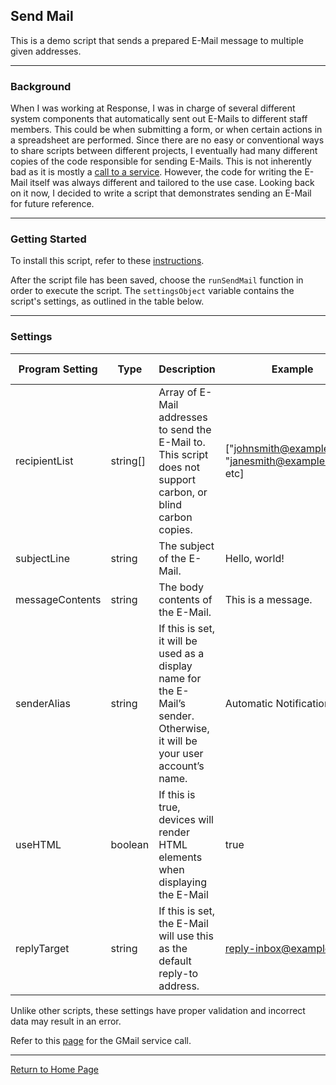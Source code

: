 ## Send Mail

This is a demo script that sends a prepared E-Mail message to multiple given addresses.

---

### Background

When I was working at Response, I was in charge of several different system components that automatically sent out E-Mails to different staff members. This could be when submitting a form, or when certain actions in a spreadsheet are performed. Since there are no easy or conventional ways to share scripts between different projects, I eventually had many different copies of the code responsible for sending E-Mails. This is not inherently bad as it is mostly a [call to a service](https://developers.google.com/apps-script/reference/gmail/gmail-app#sendemailrecipient,-subject,-body,-options). However, the code for writing the E-Mail itself was always different and tailored to the use case. Looking back on it now, I decided to write a script that demonstrates sending an E-Mail for future reference.

---

### Getting Started

To install this script, refer to these [instructions](../install.md#script).

After the script file has been saved, choose the `runSendMail` function in order to execute the script. The `settingsObject` variable contains the script's settings, as outlined in the table below.

---

### Settings

| Program Setting | Type | Description | Example | Service Argument | Required |
|---|---|---|---|---|---|
| recipientList | string[] | Array of E-Mail addresses to send the E-Mail to. This script does not support carbon, or blind carbon copies. | ["johnsmith@example.com", "janesmith@example.com", etc] | recipient | X |
| subjectLine | string | The subject of the E-Mail. | Hello, world! | subject | X |
| messageContents | string | The body contents of the E-Mail. | This is a message. | body | X |
| senderAlias | string | If this is set, it will be used as a display name for the E-Mail’s sender. Otherwise, it will be your user account’s name. | Automatic Notification | options.name |  |
| useHTML | boolean | If this is true, devices will render HTML elements when displaying the E-Mail | true | options.htmlBody |  |
| replyTarget | string | If this is set, the E-Mail will use this as the default reply-to address. | reply-inbox@example.com | options.replyTo |  |

Unlike other scripts, these settings have proper validation and incorrect data may result in an error.

Refer to this [page](https://developers.google.com/apps-script/reference/gmail/gmail-app#sendemailrecipient,-subject,-body,-options) for the GMail service call.

---

[Return to Home Page](../readme.md)